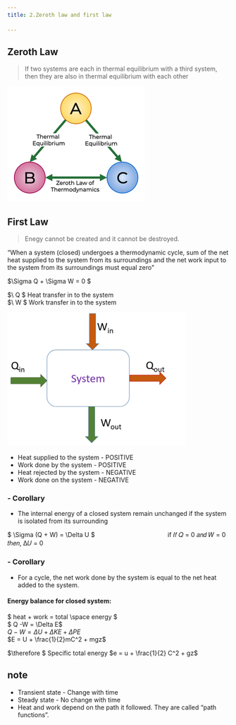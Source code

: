```yaml
---
title: 2.Zeroth law and first law

---
```


## Zeroth Law

> If two systems are each in thermal equilibrium with a third system, then they are also in thermal equilibrium with each other

![alt text](<2.Zeroth law and first law/image-1.png>)



## First Law 

> Enegy cannot be created and it cannot be destroyed. </br>

“When a system (closed) undergoes a thermodynamic
cycle, sum of the net heat supplied to the system from its
surroundings and the net work input to the system from
its surroundings must equal zero"

$\Sigma Q + \Sigma W = 0 $

$\ Q $ Heat transfer in to the system <br>
$\ W $ Work transfer in to the system


![alt text](<2.Zeroth law and first law/image-2.png>)

- Heat supplied to the system - POSITIVE
- Work done by the system - POSITIVE
- Heat rejected by the system - NEGATIVE
- Work done on the system - NEGATIVE


### - Corollary

* The internal energy of a closed system remain
unchanged if the system is isolated from its
surrounding

$ \Sigma (Q + W) = \Delta U $  `                      `  if 𝐼𝑓 𝑄 = 0 𝑎𝑛𝑑 𝑊 = 0 𝑡ℎ𝑒𝑛, ∆𝑈 = 0


### - Corollary
*   For a cycle, the net work done by the system is equal to the net heat added to the system.


 #### Energy balance for closed system: <br>
  $ heat + work = total \space  energy $<br>
  $ Q -W = \Delta E$ <br>
  $Q - W = \Delta U + \Delta KE + \Delta PE$ <br>
  $E = U + \frac{1}{2}mC^2 + mgz$

  $\therefore $ Specific total energy $e = u + \frac{1}{2} C^2 + gz$


## note
* Transient state  - Change with time
* Steady state - No change with time
* Heat and work depend on the path it followed.
They are called “path functions”.







